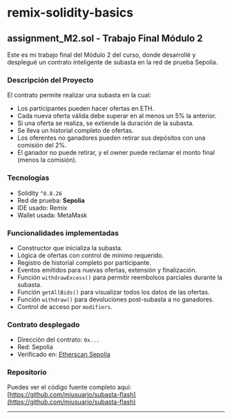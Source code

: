 # remix-solidity-basics

## assignment_M2.sol - Trabajo Final Módulo 2 

Este es mi trabajo final del Módulo 2 del curso, donde desarrollé y desplegué un contrato inteligente de subasta en la red de prueba Sepolia.

### Descripción del Proyecto

El contrato permite realizar una subasta en la cual:

- Los participantes pueden hacer ofertas en ETH.
- Cada nueva oferta válida debe superar en al menos un 5% la anterior.
- Si una oferta se realiza, se extiende la duración de la subasta.
- Se lleva un historial completo de ofertas.
- Los oferentes no ganadores pueden retirar sus depósitos con una comisión del 2%.
- El ganador no puede retirar, y el owner puede reclamar el monto final (menos la comisión).

### Tecnologías

- Solidity `^0.8.26`
- Red de prueba: **Sepolia**
- IDE usado: Remix
- Wallet usada: MetaMask

### Funcionalidades implementadas

- Constructor que inicializa la subasta.
- Lógica de ofertas con control de mínimo requerido.
- Registro de historial completo por participante.
- Eventos emitidos para nuevas ofertas, extensión y finalización.
- Función `withdrawExcess()` para permitir reembolsos parciales durante la subasta.
- Función `getAllBids()` para visualizar todos los datos de las ofertas.
- Función `withdraw()` para devoluciones post-subasta a no ganadores.
- Control de acceso por `modifiers`.

### Contrato desplegado

- Dirección del contrato: `0x...`
- Red: Sepolia
- Verificado en: [Etherscan Sepolia](https://sepolia.etherscan.io/address/0x...)

### Repositorio

Puedes ver el código fuente completo aquí:  
[https://github.com/miusuario/subasta-flash](https://github.com/miusuario/subasta-flash)

---

